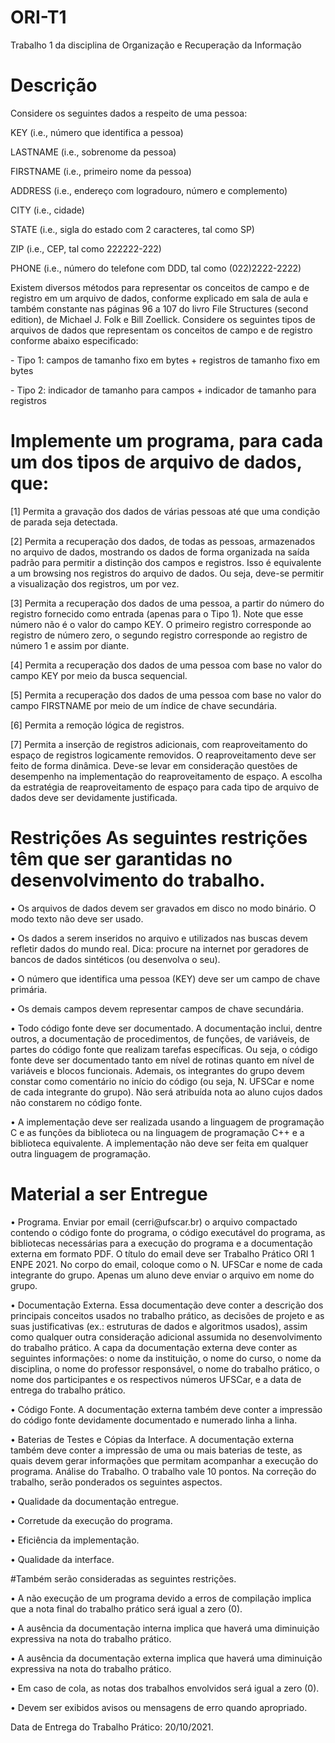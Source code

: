# ORI-T1
Trabalho 1 da disciplina de Organização e Recuperação da Informação

# Descrição
Considere os seguintes dados a respeito de uma pessoa:

<p>KEY (i.e., número que identifica a pessoa)</p>
<p>LASTNAME (i.e., sobrenome da pessoa)</p>
<p>FIRSTNAME (i.e., primeiro nome da pessoa)</p>
<p>ADDRESS (i.e., endereço com logradouro, número e complemento)</p>
<p>CITY (i.e., cidade)</p>
<p>STATE (i.e., sigla do estado com 2 caracteres, tal como SP)</p>
<p>ZIP (i.e., CEP, tal como 222222-222)</p>
<p>PHONE (i.e., número do telefone com DDD, tal como (022)2222-2222)</p>
<p>Existem diversos métodos para representar os conceitos de campo e de registro em um arquivo de
dados, conforme explicado em sala de aula e também constante nas páginas 96 a 107 do livro File
Structures (second edition), de Michael J. Folk e Bill Zoellick.
Considere os seguintes tipos de arquivos de dados que representam os conceitos de campo e de
registro conforme abaixo especificado:</p>
<p>- Tipo 1: campos de tamanho fixo em bytes + registros de tamanho fixo em bytes</p>
<p>- Tipo 2: indicador de tamanho para campos + indicador de tamanho para registros</p>

# Implemente um programa, para cada um dos tipos de arquivo de dados, que:
<p>[1] Permita a gravação dos dados de várias pessoas até que uma condição de parada seja detectada.</p>
<p>[2] Permita a recuperação dos dados, de todas as pessoas, armazenados no arquivo de dados,
mostrando os dados de forma organizada na saída padrão para permitir a distinção dos campos e
registros. Isso é equivalente a um browsing nos registros do arquivo de dados. Ou seja, deve-se
permitir a visualização dos registros, um por vez.</p>
<p>[3] Permita a recuperação dos dados de uma pessoa, a partir do número do registro fornecido como
entrada (apenas para o Tipo 1). Note que esse número não é o valor do campo KEY. O primeiro
registro corresponde ao registro de número zero, o segundo registro corresponde ao registro de
número 1 e assim por diante.</p>
<p>[4] Permita a recuperação dos dados de uma pessoa com base no valor do campo KEY por meio da
busca sequencial.</p>
<p>[5] Permita a recuperação dos dados de uma pessoa com base no valor do campo FIRSTNAME por
meio de um índice de chave secundária.</p>
<p>[6] Permita a remoção lógica de registros.</p>
<p>[7] Permita a inserção de registros adicionais, com reaproveitamento do espaço de registros
logicamente removidos. O reaproveitamento deve ser feito de forma dinâmica. Deve-se levar em
consideração questões de desempenho na implementação do reaproveitamento de espaço. A escolha
da estratégia de reaproveitamento de espaço para cada tipo de arquivo de dados deve ser
devidamente justificada.</p>

# Restrições As seguintes restrições têm que ser garantidas no desenvolvimento do trabalho.
<p>• Os arquivos de dados devem ser gravados em disco no modo binário. O modo texto não
deve ser usado.</p>
<p>• Os dados a serem inseridos no arquivo e utilizados nas buscas devem refletir dados do
mundo real. Dica: procure na internet por geradores de bancos de dados sintéticos (ou
desenvolva o seu).</p>
<p>• O número que identifica uma pessoa (KEY) deve ser um campo de chave primária.</p>
<p>• Os demais campos devem representar campos de chave secundária.</p>
<p>• Todo código fonte deve ser documentado. A documentação inclui, dentre outros, a
documentação de procedimentos, de funções, de variáveis, de partes do código fonte que
realizam tarefas específicas. Ou seja, o código fonte deve ser documentado tanto em nível de
rotinas quanto em nível de variáveis e blocos funcionais. Ademais, os integrantes do grupo
devem constar como comentário no início do código (ou seja, N. UFSCar e nome de cada
integrante do grupo). Não será atribuída nota ao aluno cujos dados não constarem no código
fonte.</p>
<p>• A implementação deve ser realizada usando a linguagem de programação C e as funções da
biblioteca <stdio.h> ou na linguagem de programação C++ e a biblioteca equivalente. A
implementação não deve ser feita em qualquer outra linguagem de programação.</p>

# Material a ser Entregue
<p>• Programa. Enviar por email (cerri@ufscar.br) o arquivo compactado contendo o código
fonte do programa, o código executável do programa, as bibliotecas necessárias para a
execução do programa e a documentação externa em formato PDF. O título do email deve
ser Trabalho Prático ORI 1 ENPE 2021. No corpo do email, coloque como o N. UFSCar e
nome de cada integrante do grupo. Apenas um aluno deve enviar o arquivo em nome do
grupo.</p>
<p>• Documentação Externa. Essa documentação deve conter a descrição dos principais
conceitos usados no trabalho prático, as decisões de projeto e as suas justificativas (ex.:
estruturas de dados e algoritmos usados), assim como qualquer outra consideração adicional
assumida no desenvolvimento do trabalho prático. A capa da documentação externa deve
conter as seguintes informações: o nome da instituição, o nome do curso, o nome da
disciplina, o nome do professor responsável, o nome do trabalho prático, o nome dos
participantes e os respectivos números UFSCar, e a data de entrega do trabalho prático.</p>
<p>• Código Fonte. A documentação externa também deve conter a impressão do código fonte
devidamente documentado e numerado linha a linha.</p>
<p>• Baterias de Testes e Cópias da Interface. A documentação externa também deve conter a
impressão de uma ou mais baterias de teste, as quais devem gerar informações que
permitam acompanhar a execução do programa.
Análise do Trabalho. O trabalho vale 10 pontos. Na correção do trabalho, serão ponderados os
seguintes aspectos.</p>
<p>• Qualidade da documentação entregue.</p>
<p>• Corretude da execução do programa.</p>
<p>• Eficiência da implementação.</p>
<p>• Qualidade da interface.</p>
#Também serão consideradas as seguintes restrições.
<p>• A não execução de um programa devido a erros de compilação implica que a nota final do
trabalho prático será igual a zero (0).</p>
<p>• A ausência da documentação interna implica que haverá uma diminuição expressiva na nota
do trabalho prático.</p>
<p>• A ausência da documentação externa implica que haverá uma diminuição expressiva na nota
do trabalho prático.</p>
<p>• Em caso de cola, as notas dos trabalhos envolvidos será igual a zero (0).</p>
<p>• Devem ser exibidos avisos ou mensagens de erro quando apropriado.</p>

Data de Entrega do Trabalho Prático: 20/10/2021.
